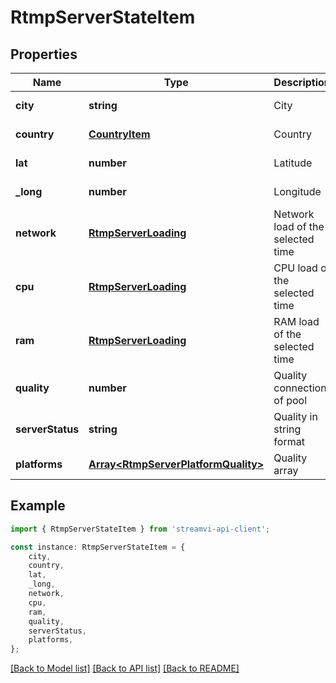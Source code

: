 # RtmpServerStateItem


## Properties

Name | Type | Description | Notes
------------ | ------------- | ------------- | -------------
**city** | **string** | City | [default to undefined]
**country** | [**CountryItem**](CountryItem.md) | Country | [default to undefined]
**lat** | **number** | Latitude | [default to undefined]
**_long** | **number** | Longitude | [default to undefined]
**network** | [**RtmpServerLoading**](RtmpServerLoading.md) | Network load of the selected time | [default to undefined]
**cpu** | [**RtmpServerLoading**](RtmpServerLoading.md) | CPU load of the selected time | [default to undefined]
**ram** | [**RtmpServerLoading**](RtmpServerLoading.md) | RAM load of the selected time | [default to undefined]
**quality** | **number** | Quality connection of pool | [default to undefined]
**serverStatus** | **string** | Quality in string format | [default to undefined]
**platforms** | [**Array&lt;RtmpServerPlatformQuality&gt;**](RtmpServerPlatformQuality.md) | Quality array | [default to undefined]

## Example

```typescript
import { RtmpServerStateItem } from 'streamvi-api-client';

const instance: RtmpServerStateItem = {
    city,
    country,
    lat,
    _long,
    network,
    cpu,
    ram,
    quality,
    serverStatus,
    platforms,
};
```

[[Back to Model list]](../README.md#documentation-for-models) [[Back to API list]](../README.md#documentation-for-api-endpoints) [[Back to README]](../README.md)
